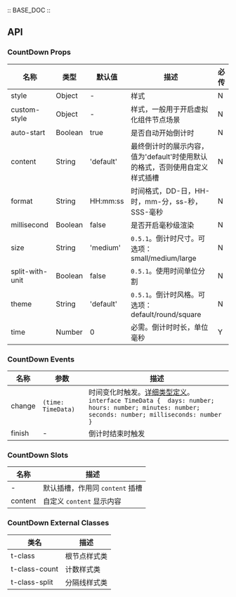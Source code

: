:: BASE_DOC ::

## API

### CountDown Props

名称 | 类型 | 默认值 | 描述 | 必传
-- | -- | -- | -- | --
style | Object | - | 样式 | N
custom-style | Object | - | 样式，一般用于开启虚拟化组件节点场景 | N
auto-start | Boolean | true | 是否自动开始倒计时 | N
content | String | 'default' | 最终倒计时的展示内容，值为'default'时使用默认的格式，否则使用自定义样式插槽 | N
format | String | HH:mm:ss | 时间格式，DD-日，HH-时，mm-分，ss-秒，SSS-毫秒 | N
millisecond | Boolean | false | 是否开启毫秒级渲染 | N
size | String | 'medium' | `0.5.1`。倒计时尺寸。可选项：small/medium/large | N
split-with-unit | Boolean | false | `0.5.1`。使用时间单位分割 | N
theme | String | 'default' | `0.5.1`。倒计时风格。可选项：default/round/square | N
time | Number | 0 | 必需。倒计时时长，单位毫秒 | Y

### CountDown Events

名称 | 参数 | 描述
-- | -- | --
change | `(time: TimeData)` | 时间变化时触发。[详细类型定义](https://github.com/Tencent/tdesign-miniprogram/blob/develop/packages/components/count-down/type.ts)。<br/>`interface TimeData {  days: number; hours: number; minutes: number; seconds: number; milliseconds: number }`<br/>
finish | \- | 倒计时结束时触发

### CountDown Slots

名称 | 描述
-- | --
\- | 默认插槽，作用同 `content` 插槽
content | 自定义 `content` 显示内容

### CountDown External Classes

类名 | 描述
-- | --
t-class | 根节点样式类
t-class-count | 计数样式类
t-class-split | 分隔线样式类
